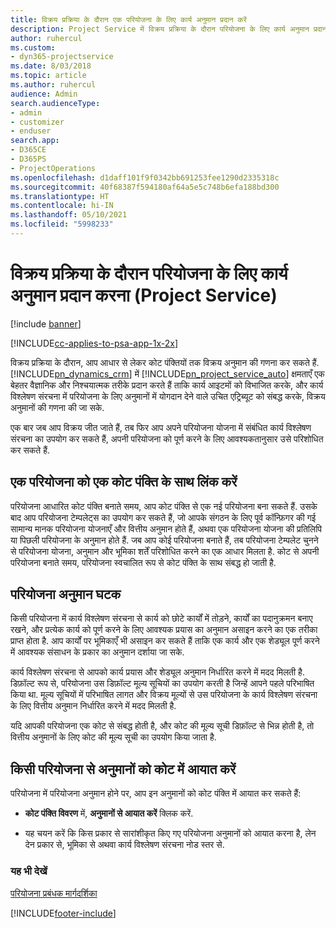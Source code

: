 ```yaml
---
title: विक्रय प्रक्रिया के दौरान एक परियोजना के लिए कार्य अनुमान प्रदान करें
description: Project Service में विक्रय प्रक्रिया के दौरान परियोजना के लिए कार्य अनुमान प्रदान करने का तरीका
author: ruhercul
ms.custom:
- dyn365-projectservice
ms.date: 8/03/2018
ms.topic: article
ms.author: ruhercul
audience: Admin
search.audienceType:
- admin
- customizer
- enduser
search.app:
- D365CE
- D365PS
- ProjectOperations
ms.openlocfilehash: d1daff101f9f0342bb691253fee1290d2335318c
ms.sourcegitcommit: 40f68387f594180af64a5e5c748b6efa188bd300
ms.translationtype: HT
ms.contentlocale: hi-IN
ms.lasthandoff: 05/10/2021
ms.locfileid: "5998233"
---
```

# <a name="provide-work-estimates-for-a-project-during-the-sales-process-project-service"></a>विक्रय प्रक्रिया के दौरान परियोजना के लिए कार्य अनुमान प्रदान करना (Project Service)

[!include [banner](../includes/psa-now-project-operations.md)]

[!INCLUDE[cc-applies-to-psa-app-1x-2x](../includes/cc-applies-to-psa-app-1x-2x.md)]

विक्रय प्रक्रिया के दौरान, आप आधार से लेकर कोट पंक्तियों तक विक्रय अनुमान की गणना कर सकते हैं. [!INCLUDE[pn_dynamics_crm](../includes/pn-dynamics-crm.md)] में [!INCLUDE[pn_project_service_auto](../includes/pn-project-service-auto.md)] क्षमताएँ एक बेहतर वैज्ञानिक और निश्चयात्‍मक तरीके प्रदान करते हैं ताकि कार्य आइटमों को विभाजित करके, और कार्य विश्लेषण संरचना में परियोजना के लिए अनुमानों में योगदान देने वाले उचित एट्रिब्‍यूट को संबद्ध करके, विक्रय अनुमानों की गणना की जा सके.  
  
 एक बार जब आप विक्रय जीत जाते हैं, तब फिर आप अपने परियोजना योजना में संबंधित कार्य विश्लेषण संरचना का उपयोग कर सकते हैं, अपनी परियोजना को पूर्ण करने के लिए आवश्‍यकतानुसार उसे परिशोधित कर सकते हैं.  
  
## <a name="link-a-project-to-a-quote-line"></a>एक परियोजना को एक कोट पंक्ति के साथ लिंक करें  
 परियोजना आधारित कोट पंक्ति बनाते समय, आप कोट पंक्ति से एक नई परियोजना बना सकते हैं. उसके बाद आप परियोजना टेम्पलेट्स का उपयोग कर सकते हैं, जो आपके संगठन के लिए पूर्व कॉन्फ़िगर की गई सामान्‍य मानक परियोजना योजनाएँ और वित्तीय अनुमान होते हैं, अथवा एक परियोजना योजना की प्रतिलिपि या पिछली परियोजना के अनुमान होते हैं. जब आप कोई परियोजना बनाते हैं, तब परियोजना टेम्‍पलेट चुनने से परियोजना योजना, अनुमान और भूमिका शर्तें परिशोधित करने का एक आधार मिलता है. कोट से अपनी परियोजना बनाते समय, परियोजना स्‍वचालित रूप से कोट पंक्ति के साथ संबद्ध हो जाती है.  
  
## <a name="project-estimate-components"></a>परियोजना अनुमान घटक  
 किसी परियोजना में कार्य विश्लेषण संरचना से कार्य को छोटे कार्यों में तोड़ने, कार्यों का पदानुक्रमन बनाए रखने, और प्रत्‍येक कार्य को पूर्ण करने के लिए आवश्‍यक प्रयास का अनुमान असाइन करने का एक तरीका प्राप्त होता है. आप कार्यों पर भूमिकाएँ भी असाइन कर सकते हैं ताकि एक कार्य और एक शेड्यूल पूर्ण करने में आवश्‍यक संसाधन के प्रकार का अनुमान दर्शाया जा सके.  
  
 कार्य विश्लेषण संरचना से आपको कार्य प्रयास और शेड्यूल अनुमान निर्धारित करने में मदद मिलती है. डिफ़ॉल्ट रूप से, परियोजना उस डिफ़ॉल्ट मूल्य सूचियों का उपयोग करती है जिन्‍हें आपने पहले परिभाषित किया था. मूल्‍य सूचियों में परिभाषित लागत और विक्रय मूल्‍यों से उस परियोजना के कार्य विश्लेषण संरचना के लिए वित्तीय अनुमान निर्धारित करने में मदद मिलती है.  
  
 यदि आपकी परियोजना एक कोट से संबद्ध होती है, और कोट की मूल्‍य सूची डिफ़ॉल्‍ट से भिन्न होती है, तो वित्तीय अनुमानों के लिए कोट की मूल्‍य सूची का उपयोग किया जाता है.  
  
## <a name="import-estimates-from-a-project-into-a-quote"></a>किसी परियोजना से अनुमानों को कोट में आयात करें  
 परियोजना में परियोजना अनुमान होने पर, आप इन अनुमानों को कोट पंक्ति में आयात कर सकते हैं:  
  
-   **कोट पंक्ति विवरण** में, **अनुमानों से आयात करें** क्लिक करें. 

-   यह चयन करें कि किस प्रकार से सारांशीकृत किए गए परियोजना अनुमानों को आयात करना है, लेन देन प्रकार से, भूमिका से अथवा कार्य विश्लेषण संरचना नोड स्‍तर से.  
  
### <a name="see-also"></a>यह भी देखें  
 [परियोजना प्रबंधक मार्गदर्शिका](../psa/project-manager-guide.md)


[!INCLUDE[footer-include](../includes/footer-banner.md)]